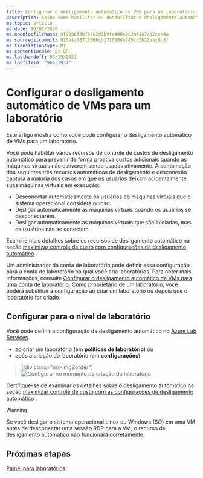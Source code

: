 ```yaml
---
title: Configurar o desligamento automático de VMs para um laboratório no Azure Lab Services
description: Saiba como habilitar ou desabilitar o desligamento automático de VMs quando uma conexão de área de trabalho remota for desconectada.
ms.topic: article
ms.date: 10/01/2020
ms.openlocfilehash: 8f9080f3b7b762d3b9fa448a903a4167cd2cec4a
ms.sourcegitcommit: 910a1a38711966cb171050db245fc3b22abc8c5f
ms.translationtype: MT
ms.contentlocale: pt-BR
ms.lasthandoff: 03/19/2021
ms.locfileid: "96433937"
---
```

# <a name="configure-automatic-shutdown-of-vms-for-a-lab"></a>Configurar o desligamento automático de VMs para um laboratório

Este artigo mostra como você pode configurar o desligamento automático de VMs para um laboratório.

Você pode habilitar vários recursos de controle de custos de desligamento automático para prevenir de forma proativa custos adicionais quando as máquinas virtuais não estiverem sendo usadas ativamente. A combinação dos seguintes três recursos automáticos de desligamento e desconexão captura a maioria dos casos em que os usuários deixam acidentalmente suas máquinas virtuais em execução:
 
* Desconectar automaticamente os usuários de máquinas virtuais que o sistema operacional considera ocioso.
* Desligar automaticamente as máquinas virtuais quando os usuários se desconectarem.
* Desligar automaticamente as máquinas virtuais que são iniciadas, mas os usuários não se conectam.

Examine mais detalhes sobre os recursos de desligamento automático na seção [maximizar controle de custo com configurações de desligamento automático](cost-management-guide.md#automatic-shutdown-settings-for-cost-control) .

Um administrador da conta de laboratório pode definir essa configuração para a conta de laboratório na qual você cria laboratórios. Para obter mais informações, consulte [Configurar o desligamento automático de VMs para uma conta de laboratório](how-to-configure-lab-accounts.md). Como proprietário de um laboratório, você poderá substituir a configuração ao criar um laboratório ou depois que o laboratório for criado. 

## <a name="configure-for-the-lab-level"></a>Configurar para o nível de laboratório

Você pode definir a configuração de desligamento automático no [Azure Lab Services](https://labs.azure.com/).

* ao criar um laboratório (em **políticas de laboratório**) ou
* após a criação do laboratório (em **configurações**)

> [!div class="mx-imgBorder"]
> ![Configurar no momento da criação do laboratório](./media/how-to-enable-shutdown-disconnect/configure-lab-creation.png)

Certifique-se de examinar os detalhes sobre o desligamento automático na seção [maximizar controle de custo com as configurações de desligamento automático](cost-management-guide.md#automatic-shutdown-settings-for-cost-control) .

> [!WARNING]
> Se você desligar o sistema operacional Linux ou Windows (SO) em uma VM antes de desconectar uma sessão RDP para a VM, o recurso de desligamento automático não funcionará corretamente.  
## <a name="next-steps"></a>Próximas etapas

[Painel para laboratórios](use-dashboard.md)
